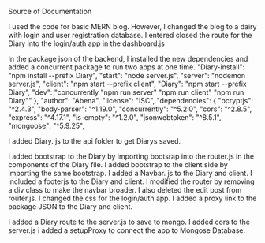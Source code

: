 Source of Documentation

I used the code for basic MERN blog. However, I changed the blog to a dairy with login and user
 registration database.
I entered closed the route for the Diary into the login/auth app in the dashboard.js

In the package json of the backend, I installed the new dependencies and added a concurrent package to run two apps at one time.
"Diary-install": "npm install --prefix Diary",
    "start": "node server.js",
    "server": "nodemon server.js",
    "client": "npm start --prefix client",
"Diary": "npm start --prefix Diary",
    "dev": "concurrently \"npm run server\" \"npm run client\" \"npm run Diary\""
  },
  "author": "Abena",
  "license": "ISC",
  "dependencies": {
    "bcryptjs": "^2.4.3",
    "body-parser": "^1.19.0",
    "concurrently": "^5.2.0",
    "cors": "^2.8.5",
    "express": "^4.17.1",
    "is-empty": "^1.2.0",
    "jsonwebtoken": "^8.5.1",
    "mongoose": "^5.9.25",

I added Diary. js to the api folder to get Diarys saved. 

I added bootstrap to the Diary by importing bootsrap into the router.js in the components of the Diary file.
I added bootstrap to the client side by importing the same bootstrap. I added a Navbar. js to the Diary and client. I included a footerjs to the Diary and client.
I modified the router by removing a div class to make the navbar broader. I also deleted the edit post from router.js. I changed the css for the login/auth app.
I added a proxy link to the package JSON to the Diary and client.

I added a Diary route to the server.js to save to mongo. I added cors to the server.js
i added a setupProxy to connect the app to Mongose Database.
